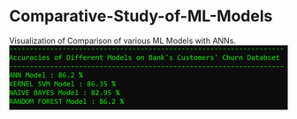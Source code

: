 # Comparative-Study-of-ML-Models
Visualization of Comparison of various ML Models with ANNs.
![](Comparison%20of%20Models.png)
